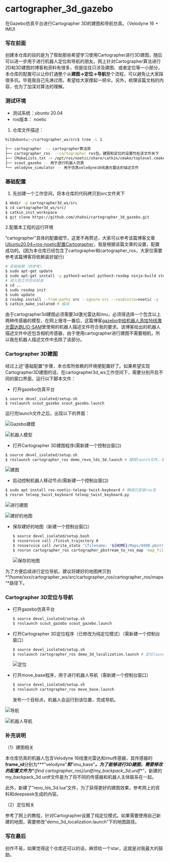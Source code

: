 # cartographer_3d_gazebo
在Gazebo仿真平台进行Cartographer 3D的建图和导航仿真。（Velodyne 16 + IMU)



### 写在前面

创建本仓库的目的是为了帮助那些希望学习使用Cartographer进行3D建图，随后可以进一步用于进行机器人定位和导航的朋友。网上针对Cartographer算法进行2D和3D建图的博客和资料有很多，但是往往只涉及建图、或者定位等一小部分，本仓库的配置可以让你打通整个从**建图->定位->导航**整个流程，可以避免让大家踩很多坑。毕竟我自己先淋过雨，希望给大家撑起一把伞。另外，梳理该篇文档的内容，也为了加深对算法的理解。



### 测试环境

- 测试系统：ubuntu 20.04
- ros版本： noetic

1. 仓库文件描述：

```sh
hit@ubuntu:~/cartographer_ws/src$ tree -L 1
.
├── cartographer  -- cartographer算法库
├── cartographer_ros  --cartographer ros包，建图和定位的设置均在该文件夹下
├── CMakeLists.txt -> /opt/ros/noetic/share/catkin/cmake/toplevel.cmake
├── scout_gazebo -- 用于进行机器人仿真
└── velodyne_simulator -- 用于仿真velodyne16线激光雷达的描述文件

```



### 基础配置

1. 先创建一个工作空间，将本仓库的代码拷贝到src文件夹下

```sh
$ mkdir -p cartographer3d_ws/src
$ cd cartographer3d_ws/src/
$ catkin_init_workspace
$ git clone https://github.com/zhahoi/cartographer_3d_gazebo.git
```

   2.配置本工程的运行环境

”cartographer"具体的配置细节，这里不再赘述，大家可以参考该篇博客文章[Ubuntu20.04+ros-noetic配置Cartographer](https://blog.csdn.net/GFCLJY/article/details/141992799)，我是根据该篇文章的设置，配置成功的。(因为本仓库已经包含了cartographer和cartographer_ros，大家仅需要参考该篇博客将依赖装好就行)

```sh
# 安装依赖（供参考）
$ sudo apt-get update
$ sudo apt-get install -y python3-wstool python3-rosdep ninja-build stow
# 进入到工作空间目录
$ cd ..
$ sudo rosdep init
$ sudo update
$ rosdep install --from-paths src --ignore-src --rosdistro=noetic -y
$ catkin_make_isolated # 编译
```

 由于cartographer3d建图必须需要3d激光雷达和imu，必须得选择一个包含以上两种传感器的模型，在网上搜寻一番后，这篇博客[gazebo中给机器人添加16线激光雷达跑LIO-SAM](https://blog.csdn.net/weixin_40599145/article/details/126929222)里使用的机器人描述文件符合我的要求。该博客给出的机器人描述文件中还包含相机传感器，由于使用cartographer进行建图不需要相机，所以我在机器人描述文件中去除了该部分。



### Cartographer 3D建图

经过上述“基础配置”步骤，本仓库所依赖的环境便配置好了。如果希望实现Cartographer3D建图的话，在cartographer3d_ws工作空间下，需要分别开启不同的窗口界面，运行以下脚本文件：

- 打开gazebo仿真平台

```shell
$ source devel_isolated/setup.sh
$ roslaunch scout_gazebo scout_gazebo.launch
```

运行完launch文件之后，出现以下的界面：

![Gazebo建模](https://github.com/zhahoi/cartographer_3d_gazebo/blob/main/docs/Gazebo%E5%BB%BA%E6%A8%A1.png)

![机器人模型](https://github.com/zhahoi/cartographer_3d_gazebo/blob/main/docs/%E6%9C%BA%E5%99%A8%E4%BA%BA%E6%A8%A1%E5%9E%8B.png)



- 打开Cartographer 3D建图程序(需新建一个控制台窗口)

```sh
$ source devel_isolated/setup.sh
$ roslaunch cartographer_ros demo_revo_lds_3d.launch # 建图launch文件，实际执行的话可能需要执行两次才可以正确在rviz载入（暂时不知道原因）
```

![建图](https://github.com/zhahoi/cartographer_3d_gazebo/blob/main/docs/%E5%BB%BA%E5%9B%BE.png)



- 启动控制机器人移动节点(需新建一个控制台窗口)

```sh
$ sudo apt install ros-noetic-teleop-twist-keyboard # 确保已安装ros包
$ rosrun teleop_twist_keyboard teleop_twist_keyboard.py
```

![进行建图](https://github.com/zhahoi/cartographer_3d_gazebo/blob/main/docs/%E8%BF%9B%E8%A1%8C%E5%BB%BA%E5%9B%BE.png)

![建好的地图](https://github.com/zhahoi/cartographer_3d_gazebo/blob/main/docs/%E5%BB%BA%E5%A5%BD%E7%9A%84%E5%9C%B0%E5%9B%BE.png)



- 保存建好的地图（新建一个控制台窗口）

  ```sh
  $ source devel_isolated/setup.bash
  $ rosservice call /finish_trajectory 0
  $ rosservice call /write_state "{filename: '${HOME}/Maps/0408.pbstream'}" # 提前在用户目录下新建一个"Maps"文件夹
  $ rosrun cartographer_ros cartographer_pbstream_to_ros_map -map_filestem=${HOME}/Maps/0408 -pbstream_filename=${HOME}//Maps/0408.pbstream -resolution=0.05  # 对建好的地图进行格式转换
  ```

  ![保存的地图](https://github.com/zhahoi/cartographer_3d_gazebo/blob/main/docs/%E4%BF%9D%E5%AD%98%E7%9A%84%E5%9C%B0%E5%9B%BE.png)

为了方便后续进行定位导航，建议将建好的地图拷贝到*”/home/xxx/cartographer_ws/src/cartographer_ros/cartographer_ros/maps“*路径下。



### Cartographer 3D定位与导航

- 打开gazebo仿真平台

  ```sh
  $ source devel_isolated/setup.sh
  $ roslaunch scout_gazebo scout_gazebo.launch
  ```

- 打开Cartographer 3D定位程序（已修改为纯定位模式）（需新建一个控制台窗口）

  ```sh
  $ source devel_isolated/setup.sh
  $ roslaunch cartographer_ros demo_3d_localization.launch # 定位launch文件，实际执行的话可能需要执行两次才可以正确在rviz载入（暂时不知道原因）
  ```

  ![定位](https://github.com/zhahoi/cartographer_3d_gazebo/blob/main/docs/%E5%AE%9A%E4%BD%8D.png)

- 打开move_base程序，用于进行机器人导航（需新建一个控制台窗口）

  ```sh
  $ source devel_isolated/setup.sh
  $ roslaunch cartographer_ros move_base.launch
  ```

  发布一个目标点，机器人会运行到该位置，完成导航。

![导航](https://github.com/zhahoi/cartographer_3d_gazebo/blob/main/docs/%E5%AF%BC%E8%88%AA.png)

![机器人导航](https://github.com/zhahoi/cartographer_3d_gazebo/blob/main/docs/%E6%9C%BA%E5%99%A8%E4%BA%BA%E5%AF%BC%E8%88%AA.png)



### 补充说明

（1）建图相关

本仓库仿真的机器人包含Velodyne 16线激光雷达和imu传感器，其传感器的**frame_id**分别为***"velodyne"***和***"imu_base"***。为了能够进行3D建图，需要修改的配置文件为“**(find cartographer_ros)/urdf/my_backpack_3d.urdf**”，新建的my_backpack_3d.urdf文件是为了将不同的传感器和机器人主体联系在一起。

此外，新建了”revo_lds_3d.lua“文件，为了获得更好的建图效果，参考网上的资料和deepseek生成的内容。

（2）定位相关

参考了网上的教程，针对Cartographer设置了纯定位模式。如果需要使用自己新建的地图，需要修改“demo_3d_localization.launch”下的地图路径。



### 写在最后

创作不易，如果觉得这个仓库还可以的话，麻烦给一个star，这就是对我最大的鼓励。
